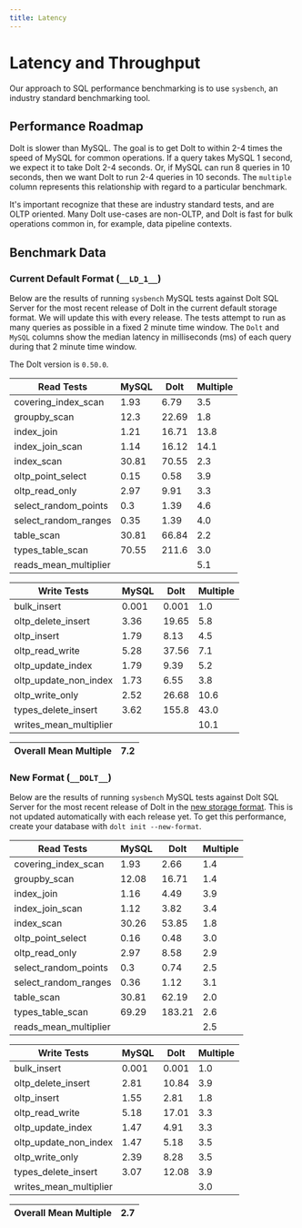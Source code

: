 ```yaml
---
title: Latency
---
```


# Latency and Throughput

Our approach to SQL performance benchmarking is to use `sysbench`, an
industry standard benchmarking tool.

## Performance Roadmap

Dolt is slower than MySQL. The goal is to get Dolt to within 2-4 times
the speed of MySQL for common operations. If a query takes MySQL 1
second, we expect it to take Dolt 2-4 seconds. Or, if MySQL can run 8
queries in 10 seconds, then we want Dolt to run 2-4 queries in 10
seconds. The `multiple` column represents this relationship with
regard to a particular benchmark.

It's important recognize that these are industry standard tests, and
are OLTP oriented. Many Dolt use-cases are non-OLTP, and Dolt is fast
for bulk operations common in, for example, data pipeline contexts.

## Benchmark Data

### Current Default Format (`__LD_1__`)

Below are the results of running `sysbench` MySQL tests against Dolt
SQL Server for the most recent release of Dolt in the current default 
storage format. We will update this with every release. The tests 
attempt to run as many queries as possible in a fixed 2 minute time 
window. The `Dolt` and `MySQL` columns show the median latency in 
milliseconds (ms) of each query during that 2 minute time window.

The Dolt version is `0.50.0`.
<!-- START___LD_1___LATENCY_RESULTS_TABLE -->
|       Read Tests        | MySQL | Dolt  | Multiple |
|-------------------------|-------|-------|----------|
| covering\_index\_scan   |  1.93 |  6.79 |      3.5 |
| groupby\_scan           |  12.3 | 22.69 |      1.8 |
| index\_join             |  1.21 | 16.71 |     13.8 |
| index\_join\_scan       |  1.14 | 16.12 |     14.1 |
| index\_scan             | 30.81 | 70.55 |      2.3 |
| oltp\_point\_select     |  0.15 |  0.58 |      3.9 |
| oltp\_read\_only        |  2.97 |  9.91 |      3.3 |
| select\_random\_points  |   0.3 |  1.39 |      4.6 |
| select\_random\_ranges  |  0.35 |  1.39 |      4.0 |
| table\_scan             | 30.81 | 66.84 |      2.2 |
| types\_table\_scan      | 70.55 | 211.6 |      3.0 |
| reads\_mean\_multiplier |       |       |      5.1 |

|       Write Tests        | MySQL | Dolt  | Multiple |
|--------------------------|-------|-------|----------|
| bulk\_insert             | 0.001 | 0.001 |      1.0 |
| oltp\_delete\_insert     |  3.36 | 19.65 |      5.8 |
| oltp\_insert             |  1.79 |  8.13 |      4.5 |
| oltp\_read\_write        |  5.28 | 37.56 |      7.1 |
| oltp\_update\_index      |  1.79 |  9.39 |      5.2 |
| oltp\_update\_non\_index |  1.73 |  6.55 |      3.8 |
| oltp\_write\_only        |  2.52 | 26.68 |     10.6 |
| types\_delete\_insert    |  3.62 | 155.8 |     43.0 |
| writes\_mean\_multiplier |       |       |     10.1 |

| Overall Mean Multiple | 7.2 |
|-----------------------|-----|
<!-- END___LD_1___LATENCY_RESULTS_TABLE -->

### New Format (`__DOLT__`)

Below are the results of running `sysbench` MySQL tests against Dolt
SQL Server for the most recent release of Dolt in the [new 
storage format](https://www.dolthub.com/blog/2022-08-12-new-format-migraiton/).
This is not updated automatically with each release yet.
To get this performance, create your database with `dolt init --new-format`. 
<!-- START___DOLT___LATENCY_RESULTS_TABLE -->
|       Read Tests        | MySQL |  Dolt  | Multiple |
|-------------------------|-------|--------|----------|
| covering\_index\_scan   |  1.93 |   2.66 |      1.4 |
| groupby\_scan           | 12.08 |  16.71 |      1.4 |
| index\_join             |  1.16 |   4.49 |      3.9 |
| index\_join\_scan       |  1.12 |   3.82 |      3.4 |
| index\_scan             | 30.26 |  53.85 |      1.8 |
| oltp\_point\_select     |  0.16 |   0.48 |      3.0 |
| oltp\_read\_only        |  2.97 |   8.58 |      2.9 |
| select\_random\_points  |   0.3 |   0.74 |      2.5 |
| select\_random\_ranges  |  0.36 |   1.12 |      3.1 |
| table\_scan             | 30.81 |  62.19 |      2.0 |
| types\_table\_scan      | 69.29 | 183.21 |      2.6 |
| reads\_mean\_multiplier |       |        |      2.5 |

|       Write Tests        | MySQL | Dolt  | Multiple |
|--------------------------|-------|-------|----------|
| bulk\_insert             | 0.001 | 0.001 |      1.0 |
| oltp\_delete\_insert     |  2.81 | 10.84 |      3.9 |
| oltp\_insert             |  1.55 |  2.81 |      1.8 |
| oltp\_read\_write        |  5.18 | 17.01 |      3.3 |
| oltp\_update\_index      |  1.47 |  4.91 |      3.3 |
| oltp\_update\_non\_index |  1.47 |  5.18 |      3.5 |
| oltp\_write\_only        |  2.39 |  8.28 |      3.5 |
| types\_delete\_insert    |  3.07 | 12.08 |      3.9 |
| writes\_mean\_multiplier |       |       |      3.0 |

| Overall Mean Multiple | 2.7 |
|-----------------------|-----|
<!-- END___DOLT___LATENCY_RESULTS_TABLE -->
<br/>
